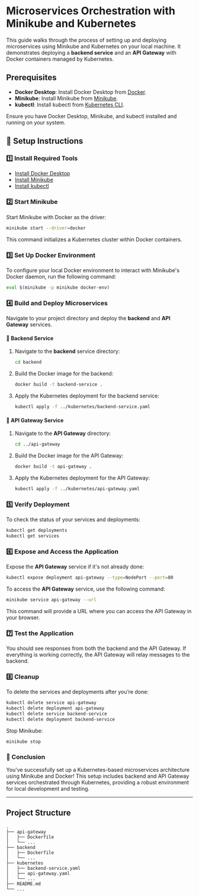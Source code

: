 # Microservices Orchestration with Minikube and Kubernetes

This guide walks through the process of setting up and deploying microservices using Minikube and Kubernetes on your local machine. It demonstrates deploying a **backend service** and an **API Gateway** with Docker containers managed by Kubernetes.

## Prerequisites

- **Docker Desktop**: Install Docker Desktop from [Docker](https://www.docker.com/products/docker-desktop).
- **Minikube**: Install Minikube from [Minikube](https://minikube.sigs.k8s.io/docs/).
- **kubectl**: Install kubectl from [Kubernetes CLI](https://kubernetes.io/docs/tasks/tools/install-kubectl/).

Ensure you have Docker Desktop, Minikube, and kubectl installed and running on your system.

## 🚀 Setup Instructions

### 1️⃣ Install Required Tools

- [Install Docker Desktop](https://www.docker.com/products/docker-desktop)
- [Install Minikube](https://minikube.sigs.k8s.io/docs/)
- [Install kubectl](https://kubernetes.io/docs/tasks/tools/install-kubectl/)

### 2️⃣ Start Minikube

Start Minikube with Docker as the driver:

```bash
minikube start --driver=docker
```

This command initializes a Kubernetes cluster within Docker containers.

### 3️⃣ Set Up Docker Environment

To configure your local Docker environment to interact with Minikube's Docker daemon, run the following command:

```bash
eval $(minikube -p minikube docker-env)
```

### 4️⃣ Build and Deploy Microservices

Navigate to your project directory and deploy the **backend** and **API Gateway** services.

#### 🔹 Backend Service

1. Navigate to the **backend** service directory:

    ```bash
    cd backend
    ```

2. Build the Docker image for the backend:

    ```bash
    docker build -t backend-service .
    ```

3. Apply the Kubernetes deployment for the backend service:

    ```bash
    kubectl apply -f ../kubernetes/backend-service.yaml
    ```

#### 🔹 API Gateway Service

1. Navigate to the **API Gateway** directory:

    ```bash
    cd ../api-gateway
    ```

2. Build the Docker image for the API Gateway:

    ```bash
    docker build -t api-gateway .
    ```

3. Apply the Kubernetes deployment for the API Gateway:

    ```bash
    kubectl apply -f ../kubernetes/api-gateway.yaml
    ```

### 5️⃣ Verify Deployment

To check the status of your services and deployments:

```bash
kubectl get deployments
kubectl get services
```

### 6️⃣ Expose and Access the Application

Expose the **API Gateway** service if it's not already done:

```bash
kubectl expose deployment api-gateway --type=NodePort --port=80
```

To access the **API Gateway** service, use the following command:

```bash
minikube service api-gateway --url
```

This command will provide a URL where you can access the API Gateway in your browser.

### 7️⃣ Test the Application

You should see responses from both the backend and the API Gateway. If everything is working correctly, the API Gateway will relay messages to the backend.

### 8️⃣ Cleanup

To delete the services and deployments after you’re done:

```bash
kubectl delete service api-gateway
kubectl delete deployment api-gateway
kubectl delete service backend-service
kubectl delete deployment backend-service
```

Stop Minikube:

```bash
minikube stop
```

### 🎯 Conclusion

You’ve successfully set up a Kubernetes-based microservices architecture using Minikube and Docker! This setup includes backend and API Gateway services orchestrated through Kubernetes, providing a robust environment for local development and testing.

---

## Project Structure

```
.
├── api-gateway
│   ├── Dockerfile
│   └── ...
├── backend
│   ├── Dockerfile
│   └── ...
├── kubernetes
│   ├── backend-service.yaml
│   ├── api-gateway.yaml
│   └── ...
├── README.md
└── ...
```
